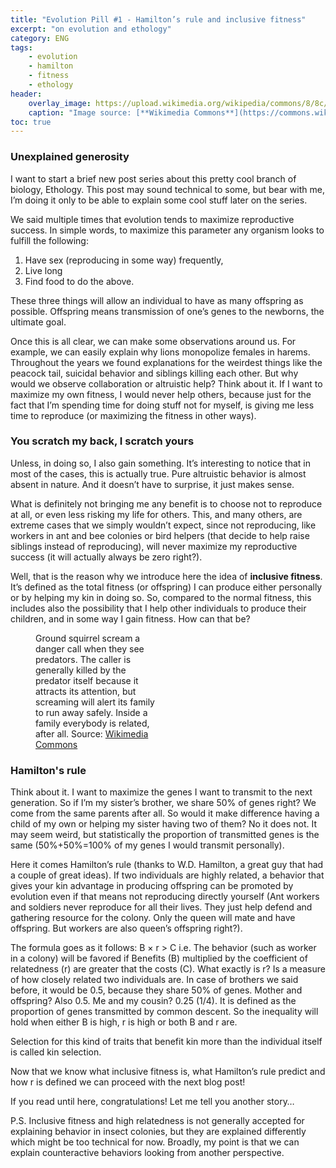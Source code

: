```yaml
---
title: "Evolution Pill #1 - Hamilton’s rule and inclusive fitness"
excerpt: "on evolution and ethology"
category: ENG
tags:
    - evolution
    - hamilton
    - fitness
    - ethology
header:
    overlay_image: https://upload.wikimedia.org/wikipedia/commons/8/8c/Inupiat_Family_from_Noatak%2C_Alaska%2C_1929%2C_Edward_S._Curtis_%28restored%29.jpg
    caption: "Image source: [**Wikimedia Commons**](https://commons.wikimedia.org/wiki/File:Inupiat_Family_from_Noatak,_Alaska,_1929,_Edward_S._Curtis_(restored).jpg#/media/File:Inupiat_Family_from_Noatak,_Alaska,_1929,_Edward_S._Curtis_(restored).jpg)"
toc: true
---
```

### Unexplained generosity
I want to start a brief new post series about this pretty cool branch of biology, Ethology. This post may sound technical to some, but bear with me, I’m doing it only to be able to explain some cool stuff later on the series.

We said multiple times that evolution tends to maximize reproductive success. In simple words, to maximize this parameter any organism looks to fulfill the following: 
1. Have sex (reproducing in some way) frequently, 
2. Live long
3. Find food to do the above. 

These three things will allow an individual to have as many offspring as possible. Offspring means transmission of one’s genes to the newborns, the ultimate goal.

Once this is all clear, we can make some observations around us. For example, we can easily explain why lions monopolize females in harems. Throughout the years we found explanations for the weirdest things like the peacock tail, suicidal behavior and siblings killing each other. But why would we observe collaboration or altruistic help? Think about it. If I want to maximize my own fitness, I would never help others, because just for the fact that I’m spending time for doing stuff not for myself, is giving me less time to reproduce (or maximizing the fitness in other ways).

### You scratch my back, I scratch yours
Unless, in doing so, I also gain something. It’s interesting to notice that in most of the cases, this is actually true. Pure altruistic behavior is almost absent in nature. And it doesn’t have to surprise, it just makes sense.

What is definitely not bringing me any benefit is to choose not to reproduce at all, or even less risking my life for others. This, and many others, are extreme cases that we simply wouldn’t expect, since not reproducing, like workers in ant and bee colonies or bird helpers (that decide to help raise siblings instead of reproducing), will never maximize my reproductive success (it will actually always be zero right?).

Well, that is the reason why we introduce here the idea of **inclusive fitness**. It’s defined as the total fitness (or offspring) I can produce either personally or by helping my kin in doing so. So, compared to the normal fitness, this includes also the possibility that I help other individuals to produce their children, and in some way I gain fitness. How can that be?

<figure style="width: 200px" class="align-left">
        <img src="https://upload.wikimedia.org/wikipedia/commons/e/e9/Cape_Ground_Squirrel.jpg" alt="">
        <figcaption>Ground squirrel scream a danger call when they see predators. The caller is generally killed by the predator itself because it attracts its attention, but screaming will alert its family to run away safely. Inside a family everybody is related, after all. Source: <a href="https://upload.wikimedia.org/wikipedia/commons/e/e9/Cape_Ground_Squirrel.jpg">Wikimedia Commons</a></figcaption>
</figure> 

### Hamilton's rule
Think about it. I want to maximize the genes I want to transmit to the next generation. So if I’m my sister’s brother, we share 50% of genes right? We come from the same parents after all. So would it make difference having a child of my own or helping my sister having two of them? No it does not. It may seem weird, but statistically the proportion of transmitted genes is the same (50%+50%=100% of my genes I would transmit personally).

Here it comes Hamilton’s rule (thanks to W.D. Hamilton, a great guy that had a couple of great ideas). If two individuals are highly related, a behavior that gives your kin advantage in producing offspring can be promoted by evolution even if that means not reproducing directly yourself (Ant workers and soldiers never reproduce for all their lives. They just help defend and gathering resource for the colony. Only the queen will mate and have offspring. But workers are also queen’s offspring right?).

The formula goes as it follows: B &times; r &gt; C i.e. The behavior (such as worker in a colony) will be favored if Benefits (B) multiplied by the coefficient of relatedness (r) are greater that the costs (C).
What exactly is r? Is a measure of how closely related two individuals are. In case of brothers we said before, it would be 0.5, because they share 50% of genes. Mother and offspring? Also 0.5. Me and my cousin? 0.25 (1/4). It is defined as the proportion of genes transmitted by common descent. So the inequality will hold when either B is high, r is high or both B and r are.

Selection for this kind of traits that benefit kin more than the individual itself is called kin selection.

Now that we know what inclusive fitness is, what Hamilton’s rule predict and how r is defined we can proceed with the next blog post!

If you read until here, congratulations! Let me tell you another story…

P.S. Inclusive fitness and high relatedness is not generally accepted for explaining behavior in insect colonies, but they are explained differently which might be too technical for now. Broadly, my point is that we can explain counteractive behaviors looking from another perspective.